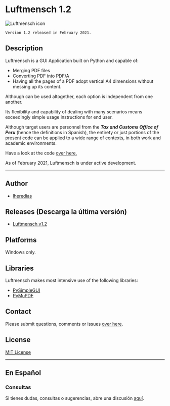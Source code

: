 # Luftmensch 1.2
![Luftmensch icon](https://raw.githubusercontent.com/lheredias/Luftmensch/main/finalicon.ico)

```
Version 1.2 released in February 2021.
```
## Description

Luftmensch is a GUI Application built on Python and capable of:
    
* Merging PDF files
* Converting PDF into PDF/A
* Having all the pages of a PDF adopt vertical A4 dimensions without messing up its content.

Although can be used altogether, each option is independent from one another.

Its flexibility and capability of dealing with many scenarios means exceedingly simple usage instructions for end user.

Although target users are personnel from the ***Tax and Customs Office of Peru*** (hence the definitions in Spanish), the entirety or just portions of the present code can be applied to a wide range of contexts, in both work and academic environments.

Have a look at the code [over here.](https://github.com/lheredias/Luftmensch/blob/main/Luftmensch%201.0.py)

As of February 2021, Luftmensch is under active development.
***
## Author

* [lheredias](https://github.com/lheredias)

## Releases (Descarga la última versión)
* [Luftmensch v1.2](https://github.com/lheredias/Luftmensch/releases/tag/v1.2)

## Platforms

Windows only.

## Libraries
Luftmensch makes most intensive use of the following libraries:
* [PySimpleGUI](https://github.com/PySimpleGUI/PySimpleGUI)
* [PyMuPDF](https://github.com/pymupdf/PyMuPDF)

## Contact

Please submit questions, comments or issues [over here](https://github.com/lheredias/Luftmensch/discussions).

## License
[MIT License](https://github.com/lheredias/Luftmensch/blob/main/LICENSE)
***
## En Español

### Consultas
Si tienes dudas, consultas o sugerencias, abre una discusión [aquí](https://github.com/lheredias/Luftmensch/discussions).

